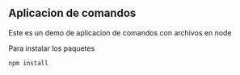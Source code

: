 ## Aplicacion de comandos

Este es un demo de aplicacion de comandos con archivos en node

Para instalar los paquetes

```
npm install
```